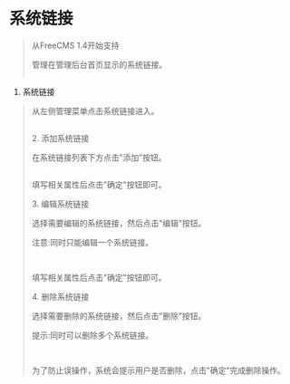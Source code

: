 # 系统链接 #
<p>
<blockquote>从FreeCMS 1.4开始支持</p>
<p>
管理在管理后台首页显示的系统链接。</p>
<p>
<a href='http://static.oschina.net/uploads/space/2013/0627/084238_fLUp_916014.png'><img src='http://static.oschina.net/uploads/space/2013/0627/084238_fLUp_916014.png' alt='' /></a></p>
<p>
</blockquote><ol><li>系统链接</p>
<p>
</li></ol><blockquote>从左侧管理菜单点击系统链接进入。</p>
<p>
<a href='http://static.oschina.net/uploads/space/2013/0627/084252_1VNL_916014.png'><img src='http://static.oschina.net/uploads/space/2013/0627/084252_1VNL_916014.png' alt='' /></a></p>
<p>
2. 添加系统链接</p>
<p>
在系统链接列表下方点击"添加"按钮。</p>
<p>
<a href='http://static.oschina.net/uploads/space/2013/0627/084304_MX0M_916014.png'><img src='http://static.oschina.net/uploads/space/2013/0627/084304_MX0M_916014.png' alt='' /></a></p>
<p>
填写相关属性后点击"确定"按钮即可。</p>
<p>
3. 编辑系统链接</p>
<p>
选择需要编辑的系统链接，然后点击"编辑"按钮。</p>
<p>
注意:同时只能编辑一个系统链接。</p>
<p>
<a href='http://static.oschina.net/uploads/space/2013/0627/084318_lzY5_916014.png'><img src='http://static.oschina.net/uploads/space/2013/0627/084318_lzY5_916014.png' alt='' /></a></p>
<p>
<a href='http://static.oschina.net/uploads/space/2013/0627/084330_xkwU_916014.png'><img src='http://static.oschina.net/uploads/space/2013/0627/084330_xkwU_916014.png' alt='' /></a></p>
<p>
填写相关属性后点击"确定"按钮即可。</p>
<p>
4. 删除系统链接</p>
<p>
选择需要删除的系统链接，然后点击"删除"按钮。</p>
<p>
提示:同时可以删除多个系统链接。</p>
<p>
<a href='http://static.oschina.net/uploads/space/2013/0627/084342_SMxl_916014.png'><img src='http://static.oschina.net/uploads/space/2013/0627/084342_SMxl_916014.png' alt='' /></a></p>
<p>
<a href='http://static.oschina.net/uploads/space/2013/0627/084354_FS82_916014.png'><img src='http://static.oschina.net/uploads/space/2013/0627/084354_FS82_916014.png' alt='' /></a></p>
<p>
为了防止误操作，系统会提示用户是否删除，点击"确定"完成删除操作。</p>